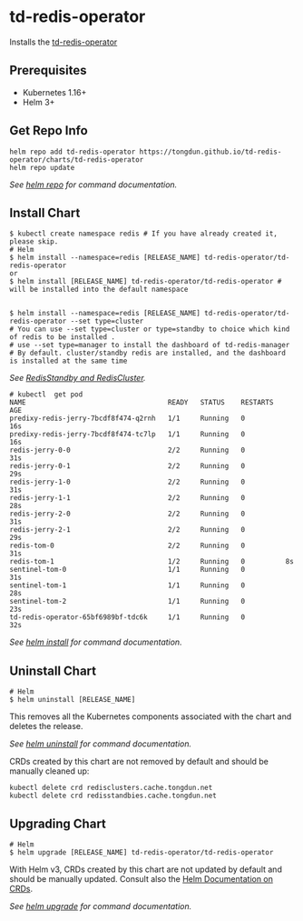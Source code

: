 # td-redis-operator

Installs the [td-redis-operator](https://github.com/tongdun/td-redis-operator)

## Prerequisites

- Kubernetes 1.16+
- Helm 3+

## Get Repo Info

```console
helm repo add td-redis-operator https://tongdun.github.io/td-redis-operator/charts/td-redis-operator
helm repo update
```

_See [helm repo](https://helm.sh/docs/helm/helm_repo/) for command documentation._

## Install Chart

```console
$ kubectl create namespace redis # If you have already created it, please skip.
# Helm
$ helm install --namespace=redis [RELEASE_NAME] td-redis-operator/td-redis-operator
or
$ helm install [RELEASE_NAME] td-redis-operator/td-redis-operator # will be installed into the default namespace


$ helm install --namespace=redis [RELEASE_NAME] td-redis-operator/td-redis-operator --set type=cluster
# You can use --set type=cluster or type=standby to choice which kind of redis to be installed .
# use --set type=manager to install the dashboard of td-redis-manager
# By default. cluster/standby redis are installed, and the dashboard is installed at the same time
```

_See [RedisStandby and RedisCluster](https://github.com/tongdun/td-redis-operator/wiki/Redis-Standby-Delivery-Example)._

```
# kubectl  get pod
NAME                                   READY   STATUS    RESTARTS   AGE
predixy-redis-jerry-7bcdf8f474-q2rnh   1/1     Running   0          16s
predixy-redis-jerry-7bcdf8f474-tc7lp   1/1     Running   0          16s
redis-jerry-0-0                        2/2     Running   0          31s
redis-jerry-0-1                        2/2     Running   0          29s
redis-jerry-1-0                        2/2     Running   0          31s
redis-jerry-1-1                        2/2     Running   0          28s
redis-jerry-2-0                        2/2     Running   0          31s
redis-jerry-2-1                        2/2     Running   0          29s
redis-tom-0                            2/2     Running   0          31s
redis-tom-1                            1/2     Running   0          8s
sentinel-tom-0                         1/1     Running   0          31s
sentinel-tom-1                         1/1     Running   0          28s
sentinel-tom-2                         1/1     Running   0          23s
td-redis-operator-65bf6989bf-tdc6k     1/1     Running   0          32s
```

_See [helm install](https://helm.sh/docs/helm/helm_install/) for command documentation._

## Uninstall Chart

```console
# Helm
$ helm uninstall [RELEASE_NAME]
```

This removes all the Kubernetes components associated with the chart and deletes the release.

_See [helm uninstall](https://helm.sh/docs/helm/helm_uninstall/) for command documentation._

CRDs created by this chart are not removed by default and should be manually cleaned up:

```console
kubectl delete crd redisclusters.cache.tongdun.net
kubectl delete crd redisstandbies.cache.tongdun.net
```

## Upgrading Chart

```console
# Helm
$ helm upgrade [RELEASE_NAME] td-redis-operator/td-redis-operator
```

With Helm v3, CRDs created by this chart are not updated by default and should be manually updated. Consult also
the [Helm Documentation on CRDs](https://helm.sh/docs/chart_best_practices/custom_resource_definitions).

_See [helm upgrade](https://helm.sh/docs/helm/helm_upgrade/) for command documentation._
